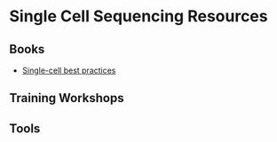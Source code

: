 # Single Cell Sequencing Resources

## Books
- [Single-cell best practices](https://www.sc-best-practices.org/preamble.html)
## Training Workshops

## Tools

